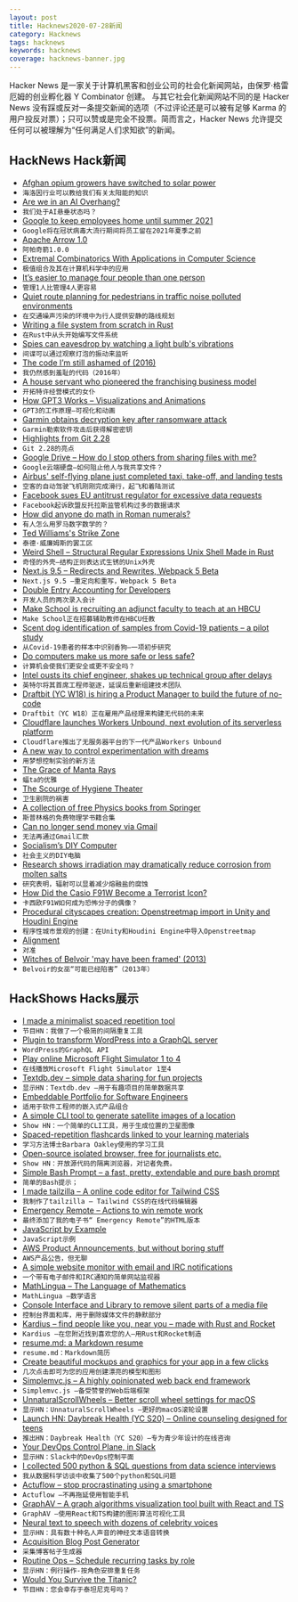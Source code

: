 ```yaml
---
layout: post
title: Hacknews2020-07-28新闻
category: Hacknews
tags: hacknews
keywords: hacknews
coverage: hacknews-banner.jpg
---
```


Hacker News 是一家关于计算机黑客和创业公司的社会化新闻网站，由保罗·格雷厄姆的创业孵化器 Y Combinator 创建。
与其它社会化新闻网站不同的是 Hacker News 没有踩或反对一条提交新闻的选项（不过评论还是可以被有足够 Karma 的用户投反对票）；只可以赞或是完全不投票。简而言之，Hacker News 允许提交任何可以被理解为“任何满足人们求知欲”的新闻。

## HackNews Hack新闻


- [Afghan opium growers have switched to solar power](https://www.bbc.com/news/science-environment-53450688)
- `海洛因行业可以教给我们有关太阳能的知识`
- [Are we in an AI Overhang?](https://www.lesswrong.com/posts/N6vZEnCn6A95Xn39p/are-we-in-an-ai-overhang)
- `我们处于AI悬垂状态吗？`
- [Google to keep employees home until summer 2021](https://www.wsj.com/articles/google-to-keep-employees-home-until-summer-2021-amid-coronavirus-pandemic-11595854201)
- `Google将在冠状病毒大流行期间将员工留在2021年夏季之前`
- [Apache Arrow 1.0](https://arrow.apache.org/blog/2020/07/24/1.0.0-release/)
- `阿帕奇箭1.0.0`
- [Extremal Combinatorics With Applications in Computer Science](https://rjlipton.wordpress.com/2020/07/27/a-brilliant-book-on-combinatorics/)
- `极值组合及其在计算机科学中的应用`
- [It’s easier to manage four people than one person](https://staysaasy.com/management/2020/07/24/Managing-One-Person.html)
- `管理1人比管理4人更容易`
- [Quiet route planning for pedestrians in traffic noise polluted environments](http://k1z.blog.uni-heidelberg.de/2020/07/15/quiet-route-planning-for-pedestrians-in-traffic-noise-polluted-environments/)
- `在交通噪声污染的环境中为行人提供安静的路线规划`
- [Writing a file system from scratch in Rust](https://blog.carlosgaldino.com/writing-a-file-system-from-scratch-in-rust.html)
- `在Rust中从头开始编写文件系统`
- [Spies can eavesdrop by watching a light bulb's vibrations](https://www.wired.com/story/lamphone-light-bulb-vibration-spying/)
- `间谍可以通过观察灯泡的振动来监听`
- [The code I’m still ashamed of (2016)](https://www.freecodecamp.org/news/the-code-im-still-ashamed-of-e4c021dff55e/)
- `我仍然感到羞耻的代码（2016年）`
- [A house servant who pioneered the franchising business model](https://thehustle.co/martha-matilda-harper-inventor-of-franchising/)
- `开拓特许经营模式的女仆`
- [How GPT3 Works – Visualizations and Animations](https://jalammar.github.io/how-gpt3-works-visualizations-animations/)
- `GPT3的工作原理–可视化和动画`
- [Garmin obtains decryption key after ransomware attack](https://news.sky.com/story/garmin-obtains-decryption-key-after-ransomware-attack-12036761)
- `Garmin勒索软件攻击后获得解密密钥`
- [Highlights from Git 2.28](https://github.blog/2020-07-27-highlights-from-git-2-28/)
- `Git 2.28的亮点`
- [Google Drive – How do I stop others from sharing files with me?](https://support.google.com/drive/thread/3708017?hl=en)
- `Google云端硬盘–如何阻止他人与我共享文件？`
- [Airbus' self-flying plane just completed taxi, take-off, and landing tests](https://www.businessinsider.com/airbus-completes-autonomous-taxi-take-off-and-landing-tests-2020-7)
- `空客的自动驾驶飞机刚刚完成滑行，起飞和着陆测试`
- [Facebook sues EU antitrust regulator for excessive data requests](https://www.reuters.com/article/us-eu-facebook-antitrust/facebook-sues-eu-antitrust-regulator-for-excessive-data-requests-idUSKCN24S2BN)
- `Facebook起诉欧盟反托拉斯监管机构过多的数据请求`
- [How did anyone do math in Roman numerals?](https://www.washingtoncitypaper.com/columns/straight-dope/article/20854121/how-did-anyone-do-math-in-roman-numerals)
- `有人怎么用罗马数字数学的？`
- [Ted Williams's Strike Zone](http://tedwilliams.com/_data/hzone.htm)
- `泰德·威廉姆斯的罢工区`
- [Weird Shell – Structural Regular Expressions Unix Shell Made in Rust](https://git.sr.ht/~tudor/rwsh)
- `奇怪的外壳–结构正则表达式生锈的Unix外壳`
- [Next.js 9.5 – Redirects and Rewrites, Webpack 5 Beta](https://nextjs.org/blog/next-9-5)
- `Next.js 9.5 –重定向和重写，Webpack 5 Beta`
- [Double Entry Accounting for Developers](https://django-hordak.readthedocs.io/en/latest/accounting-for-developers.html)
- `开发人员的两次录入会计`
- [Make School is recruiting an adjunct faculty to teach at an HBCU](https://docs.google.com/document/d/1UgK8Lb8vQLPijElrQEl2t0bZqwu28xBdQRKAbjLj21Y/preview)
- `Make School正在招募辅助教师在HBCU任教`
- [Scent dog identification of samples from Covid-19 patients – a pilot study](https://bmcinfectdis.biomedcentral.com/articles/10.1186/s12879-020-05281-3)
- `从Covid-19患者的样本中识别香狗–一项初步研究`
- [Do computers make us more safe or less safe?](https://blog.computationalcomplexity.org/2020/07/do-computers-make-us-more-safe-or-less.html)
- `计算机会使我们更安全或更不安全吗？`
- [Intel ousts its chief engineer, shakes up technical group after delays](https://www.reuters.com/article/us-intel-reorganization/intel-ousts-its-chief-engineer-shakes-up-technical-group-after-delays-idUSKCN24S2O6)
- `英特尔将其首席工程师驱逐，延误后重新组建技术团队`
- [Draftbit (YC W18) is hiring a Product Manager to build the future of no-code](https://draftbit.com/jobs/product-manager)
- `Draftbit（YC W18）正在雇用产品经理来构建无代码的未来`
- [Cloudflare launches Workers Unbound, next evolution of its serverless platform](https://blog.cloudflare.com/introducing-workers-unbound/)
- `Cloudflare推出了无服务器平台的下一代产品Workers Unbound`
- [A new way to control experimentation with dreams](http://news.mit.edu/2020/targeted-dream-incubation-dormio-mit-media-lab-0721)
- `用梦想控制实验的新方法`
- [The Grace of Manta Rays](http://oceans.nautil.us/feature/590/the-grace-of-manta-rays)
- `蝠ta的优雅`
- [The Scourge of Hygiene Theater](https://www.theatlantic.com/ideas/archive/2020/07/scourge-hygiene-theater/614599/)
- `卫生剧院的祸害`
- [A collection of free Physics books from Springer](https://hnarayanan.github.io/springer-books/#Physics%20and%20Astronomy)
- `斯普林格的免费物理学书籍合集`
- [Can no longer send money via Gmail](https://support.google.com/pay/answer/9868649?hl=en)
- `无法再通过Gmail汇款`
- [Socialism’s DIY Computer](https://tribunemag.co.uk/2020/07/make-your-own-self-managed-socialist-microcomputer)
- `社会主义的DIY电脑`
- [Research shows irradiation may dramatically reduce corrosion from molten salts](https://www.nature.com/articles/s41467-020-17244-y)
- `研究表明，辐射可以显着减少熔融盐的腐蚀`
- [How Did the Casio F91W Become a Terrorist Icon?](https://reaperfeed.com/how-did-the-casio-f91w-become-a-terrorist-icon/)
- `卡西欧F91W如何成为恐怖分子的偶像？`
- [Procedural cityscapes creation: Openstreetmap import in Unity and Houdini Engine](http://stinaflodstrom.com/projects/osm/osm.html)
- `程序性城市景观的创建：在Unity和Houdini Engine中导入Openstreetmap`
- [Alignment](https://gazzini.com/essays/posts/alignment/)
- `对准`
- [Witches of Belvoir 'may have been framed' (2013)](https://www.bbc.com/news/uk-england-24748721)
- `Belvoir的女巫“可能已经陷害”（2013年）`


## HackShows Hacks展示

- [ I made a minimalist spaced repetition tool](https://memordo.com)
- `节目HN：我做了一个极简的间隔重复工具`
- [ Plugin to transform WordPress into a GraphQL server](https://github.com/GraphQLAPI/graphql-api)
- `WordPress的GraphQL API`
- [ Play online Microsoft Flight Simulator 1 to 4](https://github.com/s-macke/FSHistory)
- `在线播放Microsoft Flight Simulator 1至4`
- [ Textdb.dev – simple data sharing for fun projects](https://textdb.dev)
- `显示HN：Textdb.dev –用于有趣项目的简单数据共享`
- [ Embeddable Portfolio for Software Engineers](https://hyperlog.io)
- `适用于软件工程师的嵌入式产品组合`
- [ A simple CLI tool to generate satellite images of a location](https://github.com/plant99/felicette)
- `Show HN：一个简单的CLI工具，用于生成位置的卫星图像`
- [ Spaced-repetition flashcards linked to your learning materials](https://www.iDoRecall.com/)
- `学习方法博士Barbara Oakley使用的学习工具`
- [ Open-source isolated browser, free for journalists etc.](https://github.com/dosyago/BrowserGap)
- `Show HN：开放源代码的隔离浏览器，对记者免费。`
- [ Simple Bash Prompt – a fast, pretty, extendable and pure bash prompt](https://github.com/brujoand/sbp)
- `简单的Bash提示；`
- [ I made tailzilla – A online code editor for Tailwind CSS](https://tailzilla.app/)
- `我制作了tailzilla – Tailwind CSS的在线代码编辑器`
- [ Emergency Remote – Actions to win remote work](https://www.emergencyremote.com/emergencyremote)
- `最终添加了我的电子书“ Emergency Remote”的HTML版本`
- [ JavaScript by Example](https://paradite.github.io/jsbyexample/)
- `JavaScript示例`
- [ AWS Product Announcements, but without boring stuff](https://awsnews.info/)
- `AWS产品公告，但无聊`
- [ A simple website monitor with email and IRC notifications](https://olifant.io)
- `一个带有电子邮件和IRC通知的简单网站监视器`
- [ MathLingua – The Language of Mathematics](http://www.mathlingua.org/)
- `MathLingua –数学语言`
- [ Console Interface and Library to remove silent parts of a media file](https://github.com/lagmoellertim/unsilence)
- `控制台界面和库，用于删除媒体文件的静默部分`
- [ Kardius – find people like you, near you – made with Rust and Rocket](https://www.kardius.com/)
- `Kardius –在您附近找到喜欢您的人–用Rust和Rocket制造`
- [ resume.md: a Markdown resume](https://mike.place/2020/resume.md/)
- `resume.md：Markdown简历`
- [ Create beautiful mockups and graphics for your app in a few clicks](https://previewed.app/)
- `几次点击即可为您的应用创建漂亮的模型和图形`
- [ Simplemvc.js – A highly opinionated web back end framework](https://jeremyaboyd.com/post/simplemvc-js)
- `Simplemvc.js –备受赞誉的Web后端框架`
- [ UnnaturalScrollWheels – Better scroll wheel settings for macOS](https://github.com/ther0n/UnnaturalScrollWheels)
- `显示HN：UnnaturalScrollWheels –更好的macOS滚轮设置`
- [Launch HN: Daybreak Health (YC S20) – Online counseling designed for teens](item?id=23965855)
- `推出HN：Daybreak Health（YC S20）–专为青少年设计的在线咨询`
- [ Your DevOps Control Plane, in Slack](https://cto.ai/blog/slack-control-plane-for-devops-workflows/)
- `显示HN：Slack中的DevOps控制平面`
- [ I collected 500 python & SQL questions from data science interviews](https://platform.stratascratch.com)
- `我从数据科学访谈中收集了500个python和SQL问题`
- [ Actuflow – stop procrastinating using a smartphone](https://acture.app/)
- `Actuflow –不再拖延使用智能手机`
- [ GraphAV – A graph algorithms visualization tool built with React and TS](https://karimelghamry.github.io/GraphAV/)
- `GraphAV –使用React和TS构建的图形算法可视化工具`
- [ Neural text to speech with dozens of celebrity voices](http://vocodes.com)
- `显示HN：具有数十种名人声音的神经文本语音转换`
- [ Acquisition Blog Post Generator](https://thisstartupacquisitionannouncementdoesnotexist.ajnisbet.com/)
- `采集博客帖子生成器`
- [ Routine Ops – Schedule recurring tasks by role](https://routineops.com)
- `显示HN：例行操作-按角色安排重复任务`
- [ Would You Survive the Titanic?](https://www.gradio.app/hub/hub-titanic)
- `节目HN：您会幸存于泰坦尼克号吗？`

